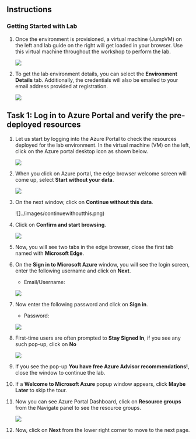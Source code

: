 ## Instructions

### Getting Started with Lab

1. Once the environment is provisioned, a virtual machine (JumpVM) on the left and lab guide on the right will get loaded in your browser. Use this virtual machine throughout the workshop to perform the lab.

    ![](../images/lab01.png)
    
1. To get the lab environment details, you can select the **Environment Details** tab. Additionally, the credentials will also be emailed to your email address provided at registration.

    ![](../images/envdetails.png)

## Task 1: Log in to Azure Portal and verify the pre-deployed resources

1. Let us start by logging into the Azure Portal to check the resources deployed for the lab environment. In the virtual machine (VM) on the left, click on the Azure portal desktop icon as shown below.

   ![](../images/azureportal-lab1.png)
   
1. When you click on Azure portal, the edge browser welcome screen will come up, select **Start without your data**.

   ![](../images/startwithoutdata.png)
   
1. On the next window, click on **Continue without this data**.

   ![]../images/continuewithoutthis.png)
   
1. Click on **Confirm and start browsing**.

   ![](../images/confirmandstartbrowsing.png)
   
1. Now, you will see two tabs in the edge browser, close the first tab named with **Microsoft Edge**.

1. On the **Sign in to Microsoft Azure** window, you will see the login screen, enter the following username and click on **Next**.

   * Email/Username: <inject key="AzureAdUserEmail"></inject>

   ![](../images/M2-Ex1-portalsignin-1.png)

1. Now enter the following password and click on **Sign in**. 

   * Password: <inject key="AzureAdUserPassword"></inject>
   
   ![](../images/M2-Ex1-portalsignin-2.png)

1. First-time users are often prompted to **Stay Signed In**, if you see any such pop-up, click on **No**

   ![](../images/click%20no.png)

1. If you see the pop-up **You have free Azure Advisor recommendations!**, close the window to continue the lab.

1. If a **Welcome to Microsoft Azure** popup window appears, click **Maybe Later** to skip the tour.

1. Now you can see Azure Portal Dashboard, click on **Resource groups** from the Navigate panel to see the resource groups.

   ![](../images/rglab1.png)

1. Now, click on **Next** from the lower right corner to move to the next page.
